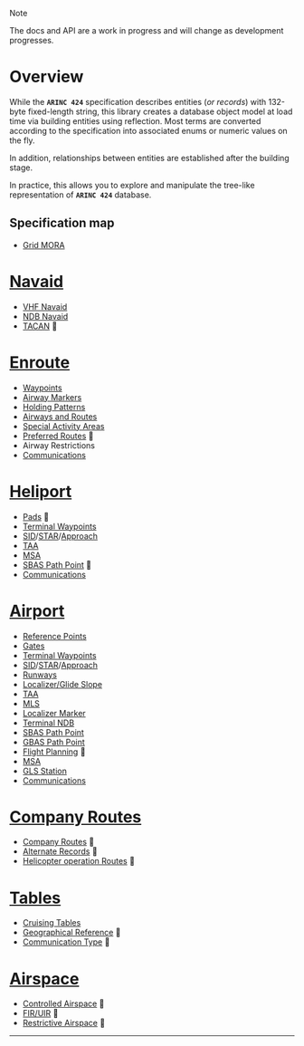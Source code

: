 > [!NOTE]
> The docs and API are a work in progress and will change as development progresses.

# Overview

While the **`ARINC 424`** specification describes entities (*or records*) with 132-byte fixed-length string, this library creates 
a database object model at load time via building entities using reflection. Most terms are converted according 
to the specification into associated enums or numeric values on the fly.

In addition, relationships between entities are established after the building stage.

In practice, this allows you to explore and manipulate the tree-like representation of **`ARINC 424`** database.

## Specification map

- [Grid MORA](api/Arinc424.OffrouteAltitude.yml)

# [Navaid](#tab/navaid)
- [VHF Navaid](api/Arinc424.Navigation.Omnidirectional.yml)
- [NDB Navaid](api/Arinc424.Navigation.Nondirectional.yml)
- [TACAN](api/Arinc424.Navigation.Tactical.yml) 🚧

# [Enroute](#tab/enroute)
- [Waypoints](api/Arinc424.Waypoints.Waypoint.yml)
- [Airway Markers](api/Arinc424.Routing.AirwayMarker.yml)
- [Holding Patterns](api/Arinc424.Routing.HoldingPattern.yml)
- [Airways and Routes](api/Arinc424.Routing.Airway.yml)
- [Special Activity Areas](api/Arinc424.Routing.SpecialActivityArea.yml)
- [Preferred Routes](api/Arinc424.Routing.PreferredRoute.yml) 🚧
- Airway Restrictions
- [Communications](api/Arinc424.Comms.AirwayCommunication.yml)

# [Heliport](#tab/heliport)
- [Pads](api/Arinc424.Ports.Heliport.yml) 🚧
- [Terminal Waypoints](api/Arinc424.Waypoints.HeliportTerminalWaypoint.yml)
- [SID](api/Arinc424.Procedures.HeliportDeparture.yml)/[STAR](api/Arinc424.Procedures.HeliportArrival.yml)/[Approach](api/Arinc424.Procedures.HeliportApproach.yml)
- [TAA](api/Arinc424.Ports.HeliportArrivalAltitude.yml)
- [MSA](api/Arinc424.Ports.HeliportMinimumAltitude.yml)
- [SBAS Path Point](api/Arinc424.Ports.HelicopterSatellitePoint.yml) 🚧
- [Communications](api/Arinc424.Comms.HeliportCommunication.yml)

# [Airport](#tab/airport)
- [Reference Points](api/Arinc424.Ports.Airport.yml)
- [Gates](api/Arinc424.Ports.Gate.yml)
- [Terminal Waypoints](api/Arinc424.Waypoints.AirportTerminalWaypoint.yml)
- [SID](api/Arinc424.Procedures.AirportDeparture.yml)/[STAR](api/Arinc424.Procedures.AirportArrival.yml)/[Approach](api/Arinc424.Procedures.AirportApproach.yml)
- [Runways](api/Arinc424.Ports.Runway.yml)
- [Localizer/Glide Slope](api/Arinc424.Navigation.InstrumentLandingSystem.yml)
- [TAA](api/Arinc424.Ports.AirportArrivalAltitude.yml)
- [MLS](api/Arinc424.Navigation.MicrowaveLandingSystem.yml)
- [Localizer Marker](api/Arinc424.Navigation.InstrumentLandingMarker.yml)
- [Terminal NDB](api/Arinc424.Navigation.AirportBeacon.yml)
- [SBAS Path Point](api/Arinc424.Ports.AirportSatellitePoint.yml)
- [GBAS Path Point](api/Arinc424.Ports.GroundPoint.yml)
- [Flight Planning](api/Arinc424.Ports.FlightPlan.yml) 🚧
- [MSA](api/Arinc424.Ports.AirportMinimumAltitude.yml)
- [GLS Station](api/Arinc424.Navigation.GlobalLandingSystem.yml)
- [Communications](api/Arinc424.Comms.AirportCommunication.yml)

# [Company Routes](#tab/company)
- [Company Routes](api/Arinc424.Routing.CompanyRoute.yml) 🚧
- [Alternate Records](api/Arinc424.Routing.Alternate.yml) 🚧
- [Helicopter operation Routes](api/Arinc424.Routing.HelicopterCompanyRoute.yml) 🚧

# [Tables](#tab/tables)
- [Cruising Tables](api/Arinc424.Tables.CruiseTable.yml)
- [Geographical Reference](api/Arinc424.Tables.GeographicalReference.yml) 🚧
- [Communication Type](api/Arinc424.Tables.CommunicationType.yml) 🚧

# [Airspace](#tab/airspace)
- [Controlled Airspace](api/Arinc424.Airspace.ControlledSpace.yml) 🚧
- [FIR/UIR](api/Arinc424.Airspace.FlightRegion.yml) 🚧
- [Restrictive Airspace](api/Arinc424.Airspace.RestrictiveSpace.yml) 🚧
---
